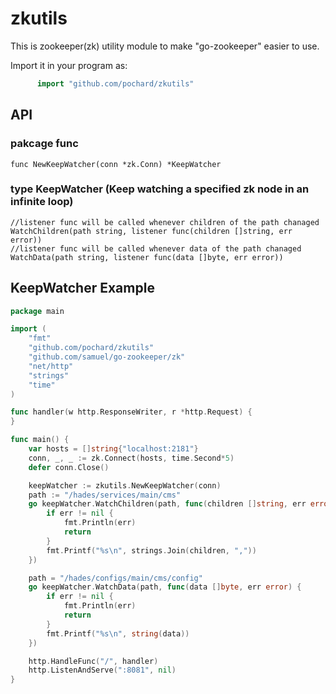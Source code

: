 # zkutils
This is zookeeper(zk) utility module to make "go-zookeeper" easier to use. 

Import it in your program as:
```go
      import "github.com/pochard/zkutils"
```

## API
### pakcage func
	func NewKeepWatcher(conn *zk.Conn) *KeepWatcher

### type KeepWatcher (Keep watching a specified zk node in an infinite loop)
	//listener func will be called whenever children of the path chanaged
	WatchChildren(path string, listener func(children []string, err error)) 
	//listener func will be called whenever data of the path chanaged
	WatchData(path string, listener func(data []byte, err error))

## KeepWatcher Example
```go
package main

import (
	"fmt"
	"github.com/pochard/zkutils"
	"github.com/samuel/go-zookeeper/zk"
	"net/http"
	"strings"
	"time"
)

func handler(w http.ResponseWriter, r *http.Request) {
}

func main() {
	var hosts = []string{"localhost:2181"}
	conn, _, _ := zk.Connect(hosts, time.Second*5)
	defer conn.Close()

	keepWatcher := zkutils.NewKeepWatcher(conn)
	path := "/hades/services/main/cms"
	go keepWatcher.WatchChildren(path, func(children []string, err error) {
		if err != nil {
			fmt.Println(err)
			return
		}
		fmt.Printf("%s\n", strings.Join(children, ","))
	})

	path = "/hades/configs/main/cms/config"
	go keepWatcher.WatchData(path, func(data []byte, err error) {
		if err != nil {
			fmt.Println(err)
			return
		}
		fmt.Printf("%s\n", string(data))
	})

	http.HandleFunc("/", handler)
	http.ListenAndServe(":8081", nil)
}


```